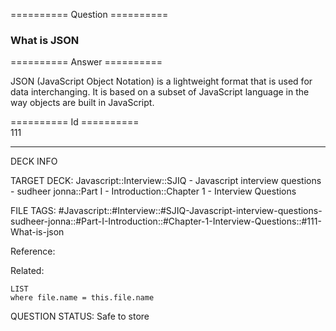 ========== Question ==========  

### What is JSON  

========== Answer ==========  

JSON (JavaScript Object Notation) is a lightweight format that is used for data
interchanging. It is based on a subset of JavaScript language in the way objects
are built in JavaScript.

========== Id ==========  
111

---

DECK INFO

TARGET DECK: Javascript::Interview::SJIQ - Javascript interview questions - sudheer jonna::Part I - Introduction::Chapter 1 - Interview Questions

FILE TAGS: #Javascript::#Interview::#SJIQ-Javascript-interview-questions-sudheer-jonna::#Part-I-Introduction::#Chapter-1-Interview-Questions::#111-What-is-json

Reference:

Related:

```dataview
LIST
where file.name = this.file.name
```

QUESTION STATUS: Safe to store
